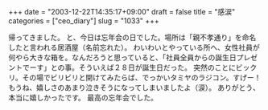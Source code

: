 +++
date = "2003-12-22T14:35:17+09:00"
draft = false
title = "感涙"
categories = ["ceo_diary"]
slug = "1033"
+++

帰ってきました。
と、今日は忘年会の日でした。場所は「親不孝通り」を命名したと言われる居酒屋（名前忘れた）。
わいわいとやっている所へ、女性社員が何やら大きな箱を。なんだろうと思っていると、「社員全員からの誕生日プレゼントでーす」との事。そういえば２８日が誕生日だった。
突然のことにビックリ。その場でビリビリと開けてみたらば、でっかいタミヤのラジコン。すげー！
もうね、嬉しさのあまり泣きそうになってしまいましたよ（涙）。
ありがとう、本当に嬉しかったです。
最高の忘年会でした。
